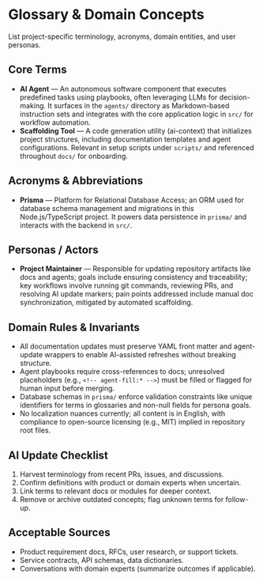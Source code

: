 <!-- agent-update:start:glossary -->
# Glossary & Domain Concepts

List project-specific terminology, acronyms, domain entities, and user personas.

## Core Terms
- **AI Agent** — An autonomous software component that executes predefined tasks using playbooks, often leveraging LLMs for decision-making. It surfaces in the `agents/` directory as Markdown-based instruction sets and integrates with the core application logic in `src/` for workflow automation.
- **Scaffolding Tool** — A code generation utility (ai-context) that initializes project structures, including documentation templates and agent configurations. Relevant in setup scripts under `scripts/` and referenced throughout `docs/` for onboarding.

## Acronyms & Abbreviations
- **Prisma** — Platform for Relational Database Access; an ORM used for database schema management and migrations in this Node.js/TypeScript project. It powers data persistence in `prisma/` and interacts with the backend in `src/`.

## Personas / Actors
- **Project Maintainer** — Responsible for updating repository artifacts like docs and agents; goals include ensuring consistency and traceability; key workflows involve running git commands, reviewing PRs, and resolving AI update markers; pain points addressed include manual doc synchronization, mitigated by automated scaffolding.

## Domain Rules & Invariants
- All documentation updates must preserve YAML front matter and agent-update wrappers to enable AI-assisted refreshes without breaking structure.
- Agent playbooks require cross-references to docs; unresolved placeholders (e.g., `<!-- agent-fill:* -->`) must be filled or flagged for human input before merging.
- Database schemas in `prisma/` enforce validation constraints like unique identifiers for terms in glossaries and non-null fields for persona goals.
- No localization nuances currently; all content is in English, with compliance to open-source licensing (e.g., MIT) implied in repository root files.

<!-- agent-readonly:guidance -->
## AI Update Checklist
1. Harvest terminology from recent PRs, issues, and discussions.
2. Confirm definitions with product or domain experts when uncertain.
3. Link terms to relevant docs or modules for deeper context.
4. Remove or archive outdated concepts; flag unknown terms for follow-up.

<!-- agent-readonly:sources -->
## Acceptable Sources
- Product requirement docs, RFCs, user research, or support tickets.
- Service contracts, API schemas, data dictionaries.
- Conversations with domain experts (summarize outcomes if applicable).

<!-- agent-update:end -->
